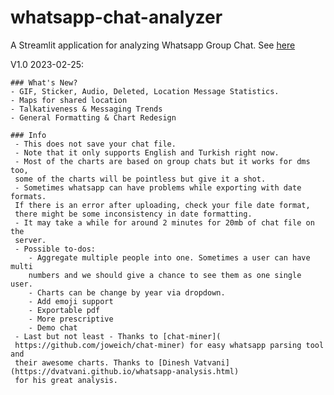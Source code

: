 # whatsapp-chat-analyzer
A Streamlit application for analyzing Whatsapp Group Chat. See [here](https://whats-chat-detective.streamlit.app/)

V1.0 2023-02-25:

    ### What's New?
    - GIF, Sticker, Audio, Deleted, Location Message Statistics.
    - Maps for shared location
    - Talkativeness & Messaging Trends
    - General Formatting & Chart Redesign
    
    ### Info
     - This does not save your chat file.
     - Note that it only supports English and Turkish right now.
     - Most of the charts are based on group chats but it works for dms too, 
     some of the charts will be pointless but give it a shot.
     - Sometimes whatsapp can have problems while exporting with date formats. 
     If there is an error after uploading, check your file date format, 
     there might be some inconsistency in date formatting. 
     - It may take a while for around 2 minutes for 20mb of chat file on the 
     server.
     - Possible to-dos:
        - Aggregate multiple people into one. Sometimes a user can have multi 
        numbers and we should give a chance to see them as one single user.
        - Charts can be change by year via dropdown.
        - Add emoji support
        - Exportable pdf
        - More prescriptive
        - Demo chat
     - Last but not least - Thanks to [chat-miner](
     https://github.com/joweich/chat-miner) for easy whatsapp parsing tool and 
     their awesome charts. Thanks to [Dinesh Vatvani](https://dvatvani.github.io/whatsapp-analysis.html) 
     for his great analysis.

